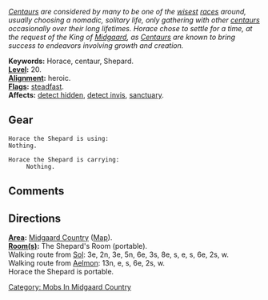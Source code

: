 *[Centaurs](Centaurs "wikilink") are considered by many to be one of the
[wisest](Wisdom "wikilink") [races](:Category:_Races "wikilink") around,
usually choosing a nomadic, solitary life, only gathering with other
[centaurs](Centaurs "wikilink") occasionally over their long lifetimes.
Horace chose to settle for a time, at the request of the King of
[Midgaard](:Category:_Midgaard "wikilink"), as
[Centaurs](Centaurs "wikilink") are known to bring success to endeavors
involving growth and creation.*

**Keywords:** Horace, centaur, Shepard.  
**[Level](Level "wikilink"):** 20.  
**[Alignment](Alignment "wikilink"):** heroic.  
**[Flags](:Category:_Mob_Types "wikilink"):**
[steadfast](Sentinel_Mobs "wikilink").  
**Affects:** [detect hidden](Detect_Hidden "wikilink"), [detect
invis](Detect_Invis "wikilink"), [sanctuary](Sanctuary "wikilink").  

## Gear

`Horace the Shepard is using:`  
`Nothing.`

`Horace the Shepard is carrying:`  
`     Nothing.`

## Comments

## Directions

**[Area](:Category:_Areas "wikilink"):** [Midgaard
Country](:Category:_Midgaard_Country "wikilink")
([Map](Midgaard_Country_Map "wikilink")).  
**[Room(s)](:Category:_Rooms "wikilink"):** The Shepard's Room
(portable).  
Walking route from [Sol](Sol "wikilink"): 3e, 2n, 3e, 5n, 6e, 3s, 8e, s,
e, s, 6e, 2s, w.  
Walking route from [Aelmon](Aelmon "wikilink"): 13n, e, s, 6e, 2s, w.  
Horace the Shepard is portable.  

[Category: Mobs In Midgaard
Country](Category:_Mobs_In_Midgaard_Country "wikilink")
